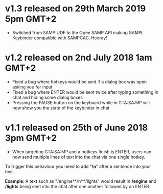 # **v1.3 released on 29th March 2019 5pm GMT+2**

* Switched from SAMP UDF to the Open SAMP API making SAMPL Keybinder compatible with SAMPCAC. Hooray!

# **v1.2 released on 2nd July 2018 1am GMT+2**

* Fixed a bug where hotkeys would be sent if a dialog box was open asking you for input
* Fixed a bug where ENTER would be sent twice after typing something in chat and hiding some dialog boxes
* Pressing the PAUSE button on the keyboard while in GTA:SA:MP will now show you the state of the keybinder in chat

# **v1.1 released on 25th of June 2018 3pm GMT+2**

* When targeting GTA:SA:MP and a hotkeys finish is ENTER, users can now send multiple lines of text into the chat via one single hotkey.

To trigger this behaviour you need to add "**\n**" after a sentence into your text.

**Example**: A text such as "/engine**\n**/lights" would result in **/engine** and **/lights** being sent into the chat after one another followed by an ENTER.
